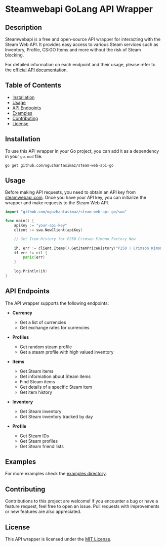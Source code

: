 # Steamwebapi GoLang API Wrapper

## Description

Steamwebapi is a free and open-source API wrapper for interacting with the Steam Web API. It provides easy access to various Steam services such as Inventory, Profile, CS:GO Items and more without the risk of Steam blocking.

For detailed information on each endpoint and their usage, please refer to the [official API documentation](https://www.steamwebapi.com/api/list).

## Table of Contents

- [Installation](#installation)
- [Usage](#usage)
- [API Endpoints](#api-endpoints)
- [Examples](#examples)
- [Contributing](#contributing)
- [License](#license)

## Installation

To use this API wrapper in your Go project, you can add it as a dependency in your `go.mod` file.

```
go get github.com/oguzhantasimaz/steam-web-api-go
```

## Usage

Before making API requests, you need to obtain an API key from [steamwebapi.com](https://www.steamwebapi.com/api/list). Once you have your API key, you can initialize the wrapper and make requests to the Steam Web API.

```go
import "github.com/oguzhantasimaz/steam-web-api-go/swa"

func main() {
    apiKey := "your-api-key"
    client := swa.NewClient(apiKey)

    // Get Item History for P250 Crimson Kimono Factory New
    
    ih, err := client.Items().GetItemPriceHistory("P250 | Crimson Kimono (Factory New)")
    if err != nil {
        panic(err)
    }
    
    log.Println(ih)
}
```

## API Endpoints

The API wrapper supports the following endpoints:

- **Currency**
    - Get a list of currencies
    - Get exchange rates for currencies

- **Profiles**
    - Get random steam profile
    - Get a steam profile with high valued inventory 

- **Items**
    - Get Steam items
    - Get information about Steam items
    - Find Steam items
    - Get details of a specific Steam item
    - Get item history

- **Inventory**
    - Get Steam inventory
    - Get Steam inventory tracked by day

- **Profile**
    - Get Steam IDs
    - Get Steam profiles
    - Get Steam friend lists

## Examples

For more examples check the [examples directory](https://github.com/oguzhantasimaz/steam-web-api-go/tree/main/examples).

## Contributing

Contributions to this project are welcome! If you encounter a bug or have a feature request, feel free to open an issue. Pull requests with improvements or new features are also appreciated.

## License

This API wrapper is licensed under the [MIT License](LICENSE).
